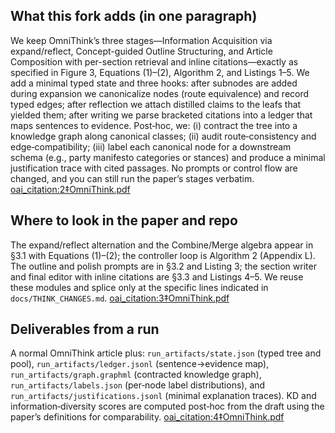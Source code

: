 ## What this fork adds (in one paragraph)

We keep OmniThink’s three stages—Information Acquisition via expand/reflect, Concept-guided Outline Structuring, and Article Composition with per-section retrieval and inline citations—exactly as specified in Figure 3, Equations (1)–(2), Algorithm 2, and Listings 1–5. We add a minimal typed state and three hooks: after subnodes are added during expansion we canonicalize nodes (route equivalence) and record typed edges; after reflection we attach distilled claims to the leafs that yielded them; after writing we parse bracketed citations into a ledger that maps sentences to evidence. Post‑hoc, we: (i) contract the tree into a knowledge graph along canonical classes; (ii) audit route‑consistency and edge‑compatibility; (iii) label each canonical node for a downstream schema (e.g., party manifesto categories or stances) and produce a minimal justification trace with cited passages. No prompts or control flow are changed, and you can still run the paper’s stages verbatim.  [oai_citation:2‡OmniThink.pdf](file-service://file-5ZNd7ZBEcYkbc9RdjrkKwE)

## Where to look in the paper and repo

The expand/reflect alternation and the Combine/Merge algebra appear in §3.1 with Equations (1)–(2); the controller loop is Algorithm 2 (Appendix L). The outline and polish prompts are in §3.2 and Listing 3; the section writer and final editor with inline citations are §3.3 and Listings 4–5. We reuse these modules and splice only at the specific lines indicated in `docs/THINK_CHANGES.md`.  [oai_citation:3‡OmniThink.pdf](file-service://file-5ZNd7ZBEcYkbc9RdjrkKwE)

## Deliverables from a run

A normal OmniThink article plus: `run_artifacts/state.json` (typed tree and pool), `run_artifacts/ledger.jsonl` (sentence→evidence map), `run_artifacts/graph.graphml` (contracted knowledge graph), `run_artifacts/labels.json` (per‑node label distributions), and `run_artifacts/justifications.jsonl` (minimal explanation traces). KD and information‑diversity scores are computed post‑hoc from the draft using the paper’s definitions for comparability.  [oai_citation:4‡OmniThink.pdf](file-service://file-5ZNd7ZBEcYkbc9RdjrkKwE)
